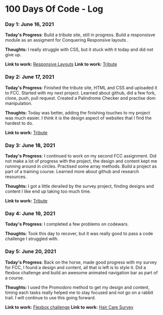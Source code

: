 # 100 Days Of Code - Log

### Day 1: June 16, 2021 


**Today's Progress**: Build a tribute site, still in progress.  Build a responsisve module as an assigment for Conquering Responsive layouts .

**Thoughts:** I really struggle with CSS, but it stuck with it today and did not give up.

**Link to work:** [Responsive Layouts](https://adridwk.github.io/Responsive-Layouts_Challenge-3/)
**Link to work:** [Tribute](https://adridwk.github.io/tribute_freeCodeCamp/)


### Day 2: June 17, 2021 


**Today's Progress**: Finished the tribute site, HTML and CSS and uploaded it to FCC.  Started with my next project.  Learned about github, did a few fork, clone, push, pull request.  Created a Palindrome Checker and practise dom manipulation.

**Thoughts:** Today was better, adding the finishing touches to my project was much easier.  I think it is the design aspect of websites that I find the hardest to do.

**Link to work:** [Tribute](https://adridwk.github.io/tribute_freeCodeCamp/)


### Day 3: June 18, 2021 


**Today's Progress**: I continued to work on my second FCC assignment.  Did not make a lot of progress with the project, the design and content kept me running around in circles. Practised some array methods.  Build a project as part of a training course. Learned more about github and research resources.

**Thoughts:** I got a little derailed by the survey project, finding designs and content I like end up taking too much time.  

**Link to work:** [Tribute](https://adridwk.github.io/tribute_freeCodeCamp/)


### Day 4: June 19, 2021 


**Today's Progress**: I completed a few problems on codewars.

**Thoughts:** Took this day to recover, but it was really good to pass a code challenge I struggled with.  

<!-- **Link to work:** 
**Link to work:**  -->


### Day 5: June 20, 2021 


**Today's Progress**: Back on the horse, made good progress with my survey for FCC, I found a design and content, all that is left is to style it.  Did a flexbox challenge and build an awesome animated navigation bar as part of a course.

**Thoughts:** I used the Promodoro method to get my design and content, timing each tasks really helped me to stay focused and not go on a rabbit trail.  I will continue to use this going forward.

**Link to work:** [Flexbox challenge](https://codepen.io/AdriDWK/pen/gOmyKWB)
**Link to work:** [Hair Care Survey](https://github.com/adridwk/Hair-Care-Survey)


